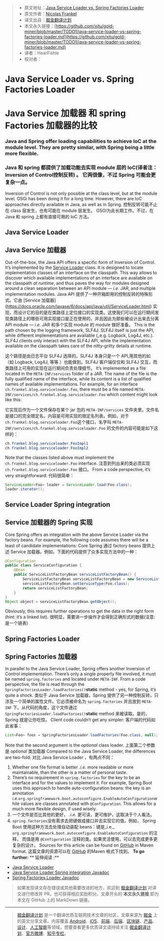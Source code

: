 > * 原文地址：[Java Service Loader vs. Spring Factories Loader](https://dzone.com/articles/java-service-loader-vs-spring-factories-loader)
> * 原文作者：[Nicolas Frankel](https://dzone.com/users/293758/nfrankel.html)
> * 译文出自：[掘金翻译计划](https://github.com/xitu/gold-miner)
> * 本文永久链接：[https://github.com/xitu/gold-miner/blob/master/TODO1/java-service-loader-vs-spring-factories-loader.md](https://github.com/xitu/gold-miner/blob/master/TODO1/java-service-loader-vs-spring-factories-loader.md)
> * 译者：HearFishle
> * 校对者：

# Java Service Loader vs. Spring Factories Loader
# Java Service 加载器 和 spring Factories 加载器的比较
### Java and Spring offer loading capabilities to achieve IoC at the module level. They are pretty similar, with Spring being a little more flexible.
### Java 和 spring 都提供了加载功能去实现 module 层的 IoC(译者注：Inversion of Control控制反转) 。 它两很像，不过 Spring 可能会更复杂一点。
Inversion of Control is not only possible at the class level, but at the module level. OSGi has been doing it for a long time. However, there are IoC approaches directly available in Java, as well as in Spring.
控制反转可能不止在 class 层发生，也有可能在 module 层发生。 OSGI为此长期工作。不过，在 Java 和 spring 上都有直接可用的 IoC 方法。
## Java Service Loader
## Java Service 加载器
Out-of-the-box, the Java API offers a specific form of Inversion of Control. It’s implemented by the [Service Loader](https://docs.oracle.com/javase/6/docs/api/java/util/ServiceLoader.html) class. It is designed to locate implementation classes of an interface on the classpath. This way allows to discover which available implementations of an interface are available on the classpath _at runtime_, and thus paves the way for modules designed around a clean separation between an API module — _i.e._ JAR, and multiple implementation modules.
Java API 提供了一种开箱即用的控制反转的特殊形式。它由 [Service 加载器] (https://docs.oracle.com/javase/6/docs/api/java/util/ServiceLoader.html) 实现，而设计它的目的是在类路径上定位接口的实现类。这使我们可以在运行期间发现类路径上的哪些可用实现接口是正在使用的，并且因此为那些被设计出来去分离 API module — _i.e._ JAR 和多个实现 module 的 module 做好准备。
This is the path chosen by the logging framework, SLF4J. SLF4J itself is just the API, while different implementations are available (_e.g. Logback, Log4J, etc.). SLF4J clients only interact with the SLF4J API, while the implementation available on the classpath takes care of the nitty-gritty details at runtime.

这个路径是由日志平台 SLF4J 选择的。SLF4J 本身只是一个 API,用其他的如（如 Logback, Log4J, 等等.）也能做到。SLF4J 客户端仅仅和 SLF4J 交互，而类路径上可用的实现在运行期间负责处理细节。
It’s implemented as a file located in the `META-INF/services` folder of a JAR. The name of the file is the fully qualified name of the interface, while its content is a list of qualified names of available implementations. For example, for an interface `ch.frankel.blog.serviceloader.Foo`, there must be a file named `META-INF/services/ch.frankel.blog.serviceloader.Foo` which content might look like this:

它实现后作为一个文件保存在某个 jar 包的 `META-INF/services` 文件夹里。文件名是接口的完全限定名，内容是可用实现的限定名列表。例如，对于 `ch.frankel.blog.serviceloader.Foo`这个接口，名字叫 `META-INF/services/ch.frankel.blog.serviceloader.Foo` 的文件的内容可能是如下这样的：

``` java
ch.frankel.blog.serviceloader.FooImpl1
ch.frankel.blog.serviceloader.FooImpl2
```

Note that the classes listed above must implement the `ch.frankel.blog.serviceloader.Foo` interface.
注意到列出来的类必须实现 `ch.frankel.blog.serviceloader.Foo` 接口。
From a code perspective, it’s very straightforward:
代码很简单：
``` java
ServiceLoader<Foo> loader = ServiceLoader.load(Foo.class);
loader.iterator();
```

## Service Loader Spring integration
## Service 加载器的 Spring 实现
Core Spring offers an integration with the above Service Loader via the factory beans. For example, the following code assumes there will be a least of candidate implementations:
Core Spring 通过 factory beans 提供上述 Service 加载器。例如，下面的代码提供了众多实现方法中的一种：
``` java
@Configuration
public class ServiceConfiguration {
    @Bean
    public ServiceListFactoryBean serviceListFactoryBean() {
        ServiceListFactoryBean serviceListFactoryBean = new ServiceListFactoryBean();
        serviceListFactoryBean.setServiceType(Foo.class);
        return serviceListFactoryBean;
    }
}
Object object = serviceListFactoryBean.getObject();
```

Obviously, this requires further operations to get the data in the right form (hint: it’s a linked list).
很明显，需要进一步操作才会得到正确形式的数据(注意:是一个链表)
## Spring Factories Loader
## Spring Factories 加载器
In parallel to the Java Service Loader, Spring offers another Inversion of Control implementation. There’s only a single property file involved, it must be named `spring.factories` and located under `META-INF`. From a code perspective, the file is read through the `SpringFactoriesLoader.loadFactories()`**static** method - yes, for Spring, it’s quite a shock.
类似于 Java Service 加载器，Spring 提供了另一种控制反转，只涉及一个简单的属性文件。它必须被命名为 `spring.factories` 并且放到 `META-INF` 下。从代码的角度，这个文件通过 `SpringFactoriesLoader.loadFactories()`**static** method 来被读取。是的，Spring 就是让你吃惊。
Client code couldn’t get any simpler:
客户端的代码如此省事：
``` java
List<Foo> foos = SpringFactoriesLoader.loadFactories(Foo.class, null);
```

Note that the second argument is the _optional_ class loader.
上面第二个参数是 _optional_ 类加载器
Compared to the Java Service Loader, the differences are two-fold:
对比 Java Service Loader ，有两点不同：
1.  Whether one file format is better _.i.e._ more readable or more maintainable, than the other is a matter of personal taste.
2.  There’s no requirement in `spring.factories` for the key to be an interface and for the values to implement it. For example, Spring Boot uses this approach to handle auto-configuration beans: the key is an annotation _i.e._`org.springframework.boot.autoconfigure.EnableAutoConfiguration`while values are classes annotated with `@Configuration`. This allows for a much more flexible design, if used wisely.
1. 一个文件是否比其他的更好， _.i.e._ 更可读，更可维护，这取决于个人看法。
2. `spring.factories`没有需求去把键做成接口并去实现它的值。例如， Spring Boot 使用这种方法去处理自动装配 beans：键是_i.e._ `org.springframework.boot.autoconfigure.EnableAutoConfiguration` 的注释， 而值是用 `@Configuration` 注释的类。如果灵活使用，可以去完成更多更复杂的设计。
Sources for this article can be found on [GitHub](https://github.com/nfrankel/serviceloader) in Maven format.
这篇文章的资源可以在 [GitHub](https://github.com/nfrankel/serviceloader) 的Maven 格式下找到。
**To go further:**
** 延伸阅读 :**
*   [Java Service Loader](https://docs.oracle.com/javase/tutorial/ext/basics/spi.html)
*   [Java Service Loader Spring integration Javadoc](http://docs.spring.io/spring/docs/current/javadoc-api/org/springframework/beans/factory/serviceloader/package-summary.html)
*   [Spring Factories Loader Javadoc](http://docs.spring.io/spring-framework/docs/current/javadoc-api/org/springframework/core/io/support/SpringFactoriesLoader.html)

> 如果发现译文存在错误或其他需要改进的地方，欢迎到 [掘金翻译计划](https://github.com/xitu/gold-miner) 对译文进行修改并 PR，也可获得相应奖励积分。文章开头的 **本文永久链接** 即为本文在 GitHub 上的 MarkDown 链接。

---

> [掘金翻译计划](https://github.com/xitu/gold-miner) 是一个翻译优质互联网技术文章的社区，文章来源为 [掘金](https://juejin.im) 上的英文分享文章。内容覆盖 [Android](https://github.com/xitu/gold-miner#android)、[iOS](https://github.com/xitu/gold-miner#ios)、[前端](https://github.com/xitu/gold-miner#前端)、[后端](https://github.com/xitu/gold-miner#后端)、[区块链](https://github.com/xitu/gold-miner#区块链)、[产品](https://github.com/xitu/gold-miner#产品)、[设计](https://github.com/xitu/gold-miner#设计)、[人工智能](https://github.com/xitu/gold-miner#人工智能)等领域，想要查看更多优质译文请持续关注 [掘金翻译计划](https://github.com/xitu/gold-miner)、[官方微博](http://weibo.com/juejinfanyi)、[知乎专栏](https://zhuanlan.zhihu.com/juejinfanyi)。
